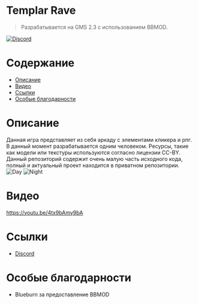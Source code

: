# Templar Rave
> Разрабатывается на GMS 2.3 с использованием BBMOD.

[![Discord](https://img.shields.io/discord/298884075585011713?label=Discord)](https://discord.gg/uYHrRyDd)

# Содержание
* [Описание](#описание)
* [Видео](#видео)
* [Ссылки](#ссылки)
* [Особые благодарности](#особые-благоларности)

# Описание

Данная игра представляет из себя аркаду с элементами кликера и рпг. В данный момент разрабатывается одним человеком. Ресурсы, такие как модели или текстуры используются согласно лицензии CC-BY. Данный репозиторий содержит очень малую часть исходного кода, полный и актуальный проект находится в приватном репозитории.
![Day](screenshots/Day.png)
![Night](screenshots/Night.png)
# Видео

https://youtu.be/4tx9bAmy9bA

# Ссылки
* [Discord](https://discord.gg/uYHrRyDd)

# Особые благодарности
* Blueburn за предоставление BBMOD
